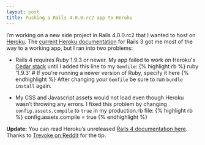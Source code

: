 ```yaml
---
layout: post
title: Pushing a Rails 4.0.0.rc2 app to Heroku
---
```

I’m working on a new side project in Rails 4.0.0.rc2 that I wanted to host on [Heroku](https://www.heroku.com/). The [current Heroku documentation](https://devcenter.heroku.com/articles/rails3) for Rails 3 got me most of the way to a working app, but I ran into two problems:

* Rails 4 requires Ruby 1.9.3 or newer. My app failed to work on Heroku's [Cedar stack](https://devcenter.heroku.com/articles/cedar) until I added this line to my `Gemfile`:
{% highlight rb %}
ruby '1.9.3' # If you're running a newer version of Ruby, specify it here
{% endhighlight %}
After changing your `Gemfile` be sure to run `bundle install` again.

* My CSS and Javascript assets would not load even though Heroku wasn’t throwing any errors. I fixed this problem by changing `config.assets.compile` to `true` in my production.rb file:
{% highlight rb %}
config.assets.compile = true
{% endhighlight %}

**Update:** You can read Heroku’s unreleased [Rails 4 documentation here](https://devcenter.heroku.com/articles/rails4). Thanks to [Trevoke on Reddit](http://www.reddit.com/r/rails/comments/1gf7m2/i_had_trouble_getting_a_rails_4_rc2_app_working/cajn7ds) for the tip.

